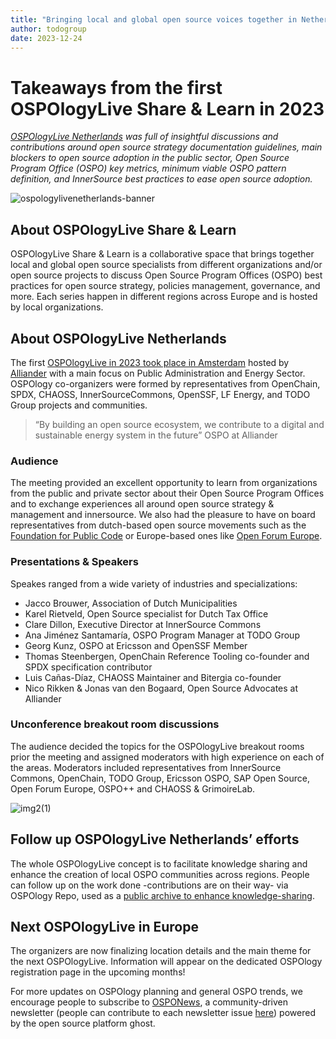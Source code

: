 ```yaml
---
title: "Bringing local and global open source voices together in Netherlands"
author: todogroup
date: 2023-12-24
---
```


# Takeaways from the first OSPOlogyLive Share & Learn in 2023

*[OSPOlogyLive Netherlands](https://community.linuxfoundation.org/events/details/lfhq-ospology-european-chapter-presents-ospologylive-share-learn-netherlands/) 
was full of insightful discussions and contributions around open source strategy documentation guidelines, 
main blockers to open source adoption in the public sector, Open Source Program Office (OSPO) key metrics, 
minimum viable OSPO pattern definition, and InnerSource best practices to ease open source adoption.*


![ospologylivenetherlands-banner](https://user-images.githubusercontent.com/43671777/214576773-a0c9ae67-69e1-423f-92e3-2bb3d1181992.jpg)


## About OSPOlogyLive Share & Learn 

OSPOlogyLive Share & Learn is a collaborative space that brings together local and global open source specialists 
from different organizations and/or open source projects to discuss Open Source Program Offices (OSPO) best 
practices for open source strategy, policies management, governance, and more. Each series happen in different 
regions across Europe and is hosted by local organizations. 

## About OSPOlogyLive Netherlands

The first [OSPOlogyLive in 2023 took place in Amsterdam](https://community.linuxfoundation.org/events/details/lfhq-ospology-european-chapter-presents-ospologylive-share-learn-netherlands/) 
hosted by [Alliander](https://www.alliander.com/en/open-source/) with a main focus on Public Administration and Energy 
Sector. OSPOlogy co-organizers were formed by representatives from OpenChain, SPDX, CHAOSS, InnerSourceCommons, OpenSSF, LF Energy, 
and TODO Group projects and communities.

> “By building an open source ecosystem, we contribute to a digital and sustainable energy system in the future” 
> OSPO at Alliander

### Audience

The meeting provided an excellent opportunity to learn from organizations from the public and private sector about their 
Open Source Program Offices and to exchange experiences all around open source strategy & management and innersource. 
We also had the pleasure to have on board representatives from dutch-based open source movements such as the 
[Foundation for Public Code](https://publiccode.net/) or Europe-based ones like [Open Forum Europe](https://openforumeurope.org/).

### Presentations & Speakers

Speakes ranged from a wide variety of industries and specializations:

* Jacco Brouwer, Association of Dutch Municipalities 
* Karel Rietveld, Open Source specialist for Dutch Tax Office
* Clare Dillon, Executive Director at InnerSource Commons
* Ana Jiménez Santamaría, OSPO Program Manager at TODO Group 
* Georg Kunz, OSPO at Ericsson and OpenSSF Member
* Thomas Steenbergen, OpenChain Reference Tooling co-founder and SPDX specification contributor
* Luis Cañas-Díaz, CHAOSS Maintainer and Bitergia co-founder
* Nico Rikken & Jonas van den Bogaard, Open Source Advocates at Alliander

### Unconference breakout room discussions

The audience decided the topics for the OSPOlogyLive breakout rooms prior the meeting and assigned 
moderators with high experience on each of the areas. Moderators included representatives from InnerSource 
Commons, OpenChain, TODO Group, Ericsson OSPO, SAP Open Source, Open Forum Europe, OSPO++ and CHAOSS & GrimoireLab.

![img2(1)](https://user-images.githubusercontent.com/43671777/214574675-022b7d61-5f16-478a-aed9-9173939977ed.png)

## Follow up OSPOlogyLive Netherlands’ efforts

The whole OSPOlogyLive concept is to facilitate knowledge sharing and enhance the creation of local OSPO 
communities across regions. People can follow up on the work done -contributions are on their way- via OSPOlogy Repo, 
used as a [public archive to enhance knowledge-sharing](https://github.com/todogroup/ospology/tree/main/ospology-live/2023-january-netherlands).

## Next OSPOlogyLive in Europe

The organizers are now finalizing location details and the main theme for the next OSPOlogyLive. Information will appear 
on the dedicated OSPOlogy registration page in the upcoming months!

For more updates on OSPOlogy planning and general OSPO trends, we encourage people to subscribe to [OSPONews](https://ospo-news.ghost.io/), a 
community-driven newsletter (people can contribute to each newsletter issue [here](https://github.com/todogroup/ospology/tree/main/newsletter#how-to-contribute-to-osponews)) 
powered by the open source platform ghost.






